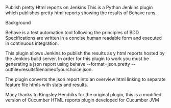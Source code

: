 Publish pretty Html reports on Jenkins
This is a Python Jenkins plugin which publishes pretty html reports showing the results of Behave runs.

Background

Behave is a test automation tool following the principles of BDD Specifications are written in a concise human readable form and executed in continuous integration.

This plugin allows Jenkins to publish the results as y html reports hosted by the Jenkins build server. In order for this plugin to work you must be generating a json report using behave --format=json.pretty --outfile=resultsfilenameofyourchoice.json.

The plugin converts the json report into an overview html linking to separate feature file htmls with stats and results.

Many thanks to Kingsley Hendriks for the original plugin, this is a modified version of Cucumber HTML reports plugin developed for Cucumber JVM
